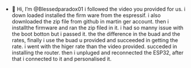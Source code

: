 - 👋 Hi, I’m @Blessedparadox01
i followed the video you provided for us.
i down loaded installed the firm ware from the espressif.
i also downloaded the zip file from github in martin ger account.
then i installthe firmware and ran the zip filed in it.
i had so manny issue with the boot botton but i passed it.
the the difference in the buad and the rates, finally i use the buad u provided and succeeded in getting the rate. i went with the higer rate than the video provided.
succeded in installing the router.
then i unpluged and reconnected the ESP32, after that i connected to it and personalised it.
